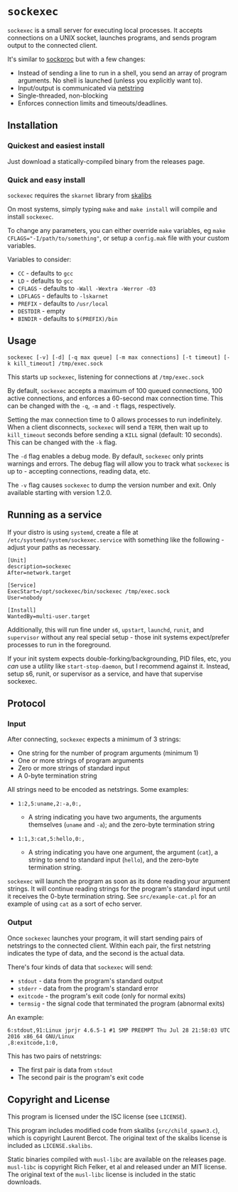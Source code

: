 # `sockexec`

`sockexec` is a small server for executing local processes. It accepts
connections on a UNIX socket, launches programs, and sends program output
to the connected client.

It's similar to [sockproc](https://github.com/juce/sockproc) but with a few changes:

* Instead of sending a line to run in a shell, you send an array of program arguments. No shell is launched (unless you explicitly want to).
* Input/output is communicated via [netstring](https://cr.yp.to/proto/netstrings.txt)
* Single-threaded, non-blocking
* Enforces connection limits and timeouts/deadlines.

## Installation

### Quickest and easiest install

Just download a statically-compiled binary from the releases page.

### Quick and easy install

`sockexec` requires the `skarnet` library from [skalibs](http://skarnet.org/software/skalibs/)

On most systems, simply typing `make` and `make install` will compile and
install `sockexec`.

To change any parameters, you can either override `make` variables, eg
`make CFLAGS="-I/path/to/something"`, or setup a `config.mak` file with
your custom variables.

Variables to consider:

* `CC` - defaults to `gcc`
* `LD` - defaults to `gcc`
* `CFLAGS` - defaults to `-Wall -Wextra -Werror -O3`
* `LDFLAGS` - defaults to `-lskarnet`
* `PREFIX` - defaults to `/usr/local`
* `DESTDIR` - empty
* `BINDIR` - defaults to `$(PREFIX)/bin`

## Usage

`sockexec [-v] [-d] [-q max queue] [-m max connections] [-t timeout] [-k kill_timeout] /tmp/exec.sock`

This starts up `sockexec`, listening for connections at `/tmp/exec.sock`

By default, `sockexec` accepts a maximum of 100 queued connections, 100
active connections, and enforces a 60-second max connection time. This
can be changed with the `-q`, `-m` and `-t` flags, respectively.

Setting the max connection time to 0 allows processes to run indefinitely. When
a client disconnects, `sockexec` will send a `TERM`, then wait up to
`kill_timeout` seconds before sending a `KILL` signal (default: 10 seconds).
This can be changed with the `-k` flag.

The `-d` flag enables a debug mode. By default, `sockexec` only prints warnings
and errors. The debug flag will allow you to track what `sockexec` is up to -
accepting connections, reading data, etc.

The `-v` flag causes `sockexec` to dump the version number and exit. Only available
starting with version 1.2.0.

## Running as a service

If your distro is using `systemd`, create a file at `/etc/systemd/system/sockexec.service` with
something like the following - adjust your paths as necessary.

```
[Unit]
description=sockexec
After=network.target

[Service]
ExecStart=/opt/sockexec/bin/sockexec /tmp/exec.sock
User=nobody

[Install]
WantedBy=multi-user.target
```

Additionally, this will run fine under `s6`, `upstart`, `launchd`, `runit`, and
`supervisor` without any real special setup - those init systems expect/prefer
processes to run in the foreground.

If your init system expects double-forking/backgrounding, PID files, etc, you *can*
use a utility like `start-stop-daemon`, but I recommend against it. Instead,
setup s6, runit, or supervisor as a service, and have that supervise sockexec.

## Protocol

### Input

After connecting, `sockexec` expects a minimum of 3 strings:

* One string for the number of program arguments (minimum 1)
* One or more strings of program arguments
* Zero or more strings of standard input
* A 0-byte termination string

All strings need to be encoded as netstrings. Some examples:

* `1:2,5:uname,2:-a,0:,`
    * A string indicating you have two arguments, the arguments themselves (`uname` and `-a`); and the zero-byte termination string

* `1:1,3:cat,5:hello,0:,`
    * A string indicating you have one argument, the argument (`cat`), a string to send to standard input (`hello`), and the zero-byte termination string.

`sockexec` will launch the program as soon as its done reading your argument
strings. It will continue reading strings for the program's standard input until
it receives the 0-byte termination string. See `src/example-cat.pl` for an
example of using `cat` as a sort of echo server.

### Output

Once `sockexec` launches your program, it will start sending pairs of
netstrings to the connected client. Within each pair, the first netstring
indicates the type of data, and the second is the actual data.

There's four kinds of data that `sockexec` will send:

* `stdout` - data from the program's standard output
* `stderr` - data from the program's standard error
* `exitcode` - the program's exit code (only for normal exits)
* `termsig` - the signal code that terminated the program (abnormal exits)

An example:

```
6:stdout,91:Linux jprjr 4.6.5-1 #1 SMP PREEMPT Thu Jul 28 21:58:03 UTC 2016 x86_64 GNU/Linux
,8:exitcode,1:0,
```

This has two pairs of netstrings:

* The first pair is data from `stdout`
* The second pair is the program's exit code

## Copyright and License

This program is licensed under the ISC license (see `LICENSE`).

This program includes modified code from skalibs (`src/child_spawn3.c`),
which is copyright Laurent Bercot. The original text of the skalibs license is
included as `LICENSE.skalibs`.

Static binaries compiled with `musl-libc` are available on the releases page.
`musl-libc` is copyright Rich Felker, et al and released under an MIT license.
The original text of the `musl-libc` license is included in the static
downloads.

